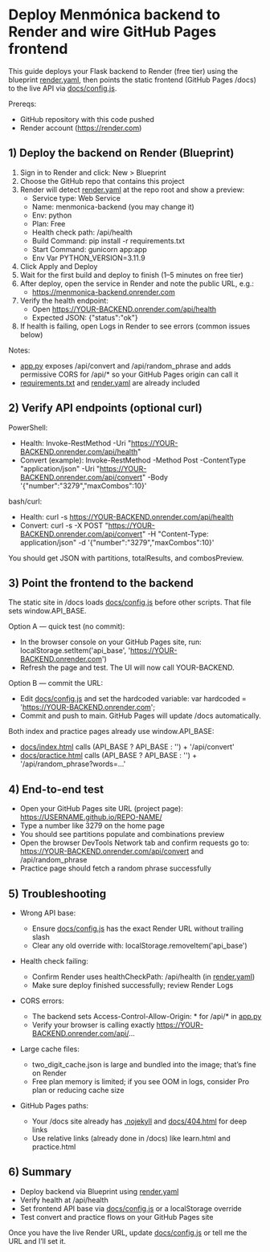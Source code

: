 # Deploy Menmónica backend to Render and wire GitHub Pages frontend

This guide deploys your Flask backend to Render (free tier) using the blueprint [render.yaml](render.yaml), then points the static frontend (GitHub Pages /docs) to the live API via [docs/config.js](docs/config.js).

Prereqs:
- GitHub repository with this code pushed
- Render account (https://render.com)

## 1) Deploy the backend on Render (Blueprint)

1. Sign in to Render and click: New > Blueprint
2. Choose the GitHub repo that contains this project
3. Render will detect [render.yaml](render.yaml) at the repo root and show a preview:
   - Service type: Web Service
   - Name: menmonica-backend (you may change it)
   - Env: python
   - Plan: Free
   - Health check path: /api/health
   - Build Command: pip install -r requirements.txt
   - Start Command: gunicorn app:app
   - Env Var PYTHON_VERSION=3.11.9
4. Click Apply and Deploy
5. Wait for the first build and deploy to finish (1–5 minutes on free tier)
6. After deploy, open the service in Render and note the public URL, e.g.:
   - https://menmonica-backend.onrender.com
7. Verify the health endpoint:
   - Open https://YOUR-BACKEND.onrender.com/api/health
   - Expected JSON: {"status":"ok"}
8. If health is failing, open Logs in Render to see errors (common issues below)

Notes:
- [app.py](app.py) exposes /api/convert and /api/random_phrase and adds permissive CORS for /api/* so your GitHub Pages origin can call it
- [requirements.txt](requirements.txt) and [render.yaml](render.yaml) are already included

## 2) Verify API endpoints (optional curl)

PowerShell:
- Health:
  Invoke-RestMethod -Uri "https://YOUR-BACKEND.onrender.com/api/health"
- Convert (example):
  Invoke-RestMethod -Method Post -ContentType "application/json" -Uri "https://YOUR-BACKEND.onrender.com/api/convert" -Body '{"number":"3279","maxCombos":10}'

bash/curl:
- Health:
  curl -s https://YOUR-BACKEND.onrender.com/api/health
- Convert:
  curl -s -X POST "https://YOUR-BACKEND.onrender.com/api/convert" -H "Content-Type: application/json" -d '{"number":"3279","maxCombos":10}'

You should get JSON with partitions, totalResults, and combosPreview.

## 3) Point the frontend to the backend

The static site in /docs loads [docs/config.js](docs/config.js) before other scripts. That file sets window.API_BASE.

Option A — quick test (no commit):
- In the browser console on your GitHub Pages site, run:
  localStorage.setItem('api_base', 'https://YOUR-BACKEND.onrender.com')
- Refresh the page and test. The UI will now call YOUR-BACKEND.

Option B — commit the URL:
- Edit [docs/config.js](docs/config.js) and set the hardcoded variable:
  var hardcoded = 'https://YOUR-BACKEND.onrender.com';
- Commit and push to main. GitHub Pages will update /docs automatically.

Both index and practice pages already use window.API_BASE:
- [docs/index.html](docs/index.html) calls (API_BASE ? API_BASE : '') + '/api/convert'
- [docs/practice.html](docs/practice.html) calls (API_BASE ? API_BASE : '') + '/api/random_phrase?words=...'

## 4) End-to-end test

- Open your GitHub Pages site URL (project page): https://USERNAME.github.io/REPO-NAME/
- Type a number like 3279 on the home page
- You should see partitions populate and combinations preview
- Open the browser DevTools Network tab and confirm requests go to:
  https://YOUR-BACKEND.onrender.com/api/convert and /api/random_phrase
- Practice page should fetch a random phrase successfully

## 5) Troubleshooting

- Wrong API base:
  - Ensure [docs/config.js](docs/config.js) has the exact Render URL without trailing slash
  - Clear any old override with:
    localStorage.removeItem('api_base')

- Health check failing:
  - Confirm Render uses healthCheckPath: /api/health (in [render.yaml](render.yaml))
  - Make sure deploy finished successfully; review Render Logs

- CORS errors:
  - The backend sets Access-Control-Allow-Origin: * for /api/* in [app.py](app.py)
  - Verify your browser is calling exactly https://YOUR-BACKEND.onrender.com/api/...

- Large cache files:
  - two_digit_cache.json is large and bundled into the image; that’s fine on Render
  - Free plan memory is limited; if you see OOM in logs, consider Pro plan or reducing cache size

- GitHub Pages paths:
  - Your /docs site already has [.nojekyll](docs/.nojekyll) and [docs/404.html](docs/404.html) for deep links
  - Use relative links (already done in /docs) like learn.html and practice.html

## 6) Summary

- Deploy backend via Blueprint using [render.yaml](render.yaml)
- Verify health at /api/health
- Set frontend API base via [docs/config.js](docs/config.js) or a localStorage override
- Test convert and practice flows on your GitHub Pages site

Once you have the live Render URL, update [docs/config.js](docs/config.js) or tell me the URL and I’ll set it.